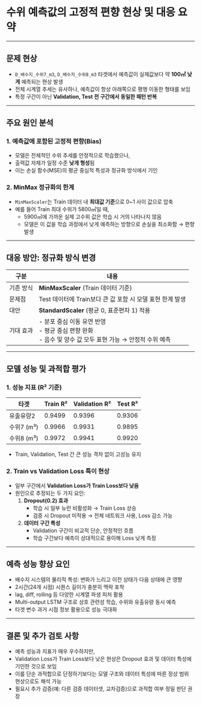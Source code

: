 # 수위 예측값의 고정적 편향 현상 및 대응 요약

---

## 문제 현상

- `D_배수지_수위7_m3`, `D_배수지_수위8_m3` 타겟에서 예측값이 실제값보다 약 **100㎥ 낮게** 예측되는 현상 발생  
- 전체 시계열 추세는 유사하나, 예측값이 항상 아래쪽으로 평행 이동한 형태를 보임  
- 특정 구간이 아닌 **Validation, Test 전 구간에서 동일한 패턴 반복**

---

## 주요 원인 분석

### 1. 예측값에 포함된 고정적 편향(Bias)

- 모델은 전체적인 수위 추세를 안정적으로 학습했으나,  
- 출력값 자체가 일정 수준 **낮게 형성**됨  
- 이는 손실 함수(MSE)의 평균 중심적 특성과 정규화 방식에서 기인

### 2. MinMax 정규화의 한계

- `MinMaxScaler`는 Train 데이터 내 **최대값 기준**으로 0~1 사이 값으로 압축  
- 예를 들어 Train 최대 수위가 5800㎥일 때,  
  - 5900㎥에 가까운 실제 고수위 값은 학습 시 거의 나타나지 않음  
  - 모델은 이 값을 학습 과정에서 낮게 예측하는 방향으로 손실을 최소화함 → 편향 발생

---

## 대응 방안: 정규화 방식 변경

| 구분            | 내용                                  |
|-----------------|-------------------------------------|
| 기존 방식       | **MinMaxScaler** (Train 데이터 기준)  |
| 문제점          | Test 데이터에 Train보다 큰 값 포함 시 모델 표현 한계 발생 |
| 대안            | **StandardScaler** (평균 0, 표준편차 1) 적용  |
| 기대 효과       | - 분포 중심 이동 유연 반영<br>- 평균 중심 편향 완화<br>- 음수 및 양수 값 모두 표현 가능 → 안정적 수위 예측 |

---

## 모델 성능 및 과적합 평가

### 1. 성능 지표 (R² 기준)

| 타겟           | Train R² | Validation R² | Test R² |
|----------------|----------|---------------|---------|
| 유출유량2      | 0.9499   | 0.9396        | 0.9306  |
| 수위7 (m³)     | 0.9966   | 0.9931        | 0.9895  |
| 수위8 (m³)     | 0.9972   | 0.9941        | 0.9920  |

- Train, Validation, Test 간 큰 성능 격차 없이 고성능 유지

### 2. Train vs Validation Loss 특이 현상

- 일부 구간에서 **Validation Loss가 Train Loss보다 낮음**  
- 원인으로 추정되는 두 가지 요인:
  1. **Dropout(0.2) 효과**  
     - 학습 시 일부 뉴런 비활성화 → Train Loss 상승  
     - 검증 시 Dropout 미적용 → 전체 네트워크 사용, Loss 감소 가능
  2. **데이터 구간 특성**  
     - Validation 구간이 비교적 단순, 안정적인 흐름  
     - 학습 구간보다 예측이 상대적으로 용이해 Loss 낮게 측정

---

## 예측 성능 향상 요인

- 배수지 시스템의 물리적 특성: 변화가 느리고 이전 상태가 다음 상태에 큰 영향  
- 2시간(24개 시점) 시퀀스 길이가 충분히 맥락 포착  
- lag, diff, rolling 등 다양한 시계열 파생 피처 활용  
- Multi-output LSTM 구조로 상호 관련성 학습, 수위와 유출유량 동시 예측  
- 타겟 변수 과거 시점 정보 활용으로 성능 극대화

---

## 결론 및 추가 검토 사항

- 예측 성능과 지표가 매우 우수하지만,  
- Validation Loss가 Train Loss보다 낮은 현상은 Dropout 효과 및 데이터 특성에 기인한 것으로 보임  
- 이를 단순 과적합으로 단정하기보다는 모델 구조와 데이터 특성에 따른 정상 범위 현상으로도 해석 가능  
- 필요시 추가 검증(예: 다른 검증 데이터셋, 교차검증)으로 과적합 여부 정밀 판단 권장
